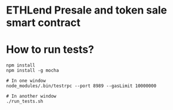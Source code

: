 # ETHLend Presale and token sale smart contract

# How to run tests?

```
npm install
npm install -g mocha

# In one window
node_modules/.bin/testrpc --port 8989 --gasLimit 10000000

# In another window
./run_tests.sh
```
